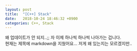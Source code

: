 ```yaml
---
layout: post
title:  "[C++] Stack"
date:   2018-10-24 18:46:32 +0900
categories: C++, Stack
---
```

왜 업데이트가 안 되지..;;
자 이제 하나씩 하나씩 나아가는 겁니다.  
현재는 제목에 markdown을 지웠어요...
저게 왜 있는지는 모르겠지만..
